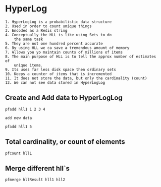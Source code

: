# HyperLog

    1. HyperLogLog is a probabilistic data structure
    2. Used in order to count unique things
    3. Encoded as a Redis string
    4. Conceptually the HLL is like using Sets to do 
        the same task
    5. They are not one hundred percent accurate
    6. By using HLL we ca save a tremendous amount of memory
    7. Allows you yo maintain counts of millions of items
    8. The main purpose of HLL is to tell the approx number of estimates of 
        unique items.
    9. Its uses far less disk space then ordinary sets
    10. Keeps a counter of items that is incremented
    11. It does not store the data, but only the cardinality (count)
    12. We can not see data stored in HyperLogLog

## Create and Add data to HyperLogLog

    pfadd hll1 1 2 3 4

    add new data

    pfadd hll1 5

## Total cardinality, or count of elements

    pfcount hll1

## Merge different hll`s

    pfmerge hllResult hll1 hll2
